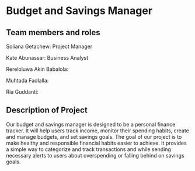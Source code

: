 # Budget and Savings Manager

## Team members and roles
Soliana Getachew: Project Manager

Kate Abunassar:  Business Analyst

Rereloluwa Akin Babalola:  

Muhtada Fadlalla:  

Ria Guddanti:  


## Description of Project
Our budget and savings manager is designed to be a personal finance tracker. It will help users track income, monitor their spending habits, create and manage budgets, and set savings goals. The goal of our project is to make healthy and responsible financial habits easier to achieve. It provides a simple way to categorize and track transactions and while sending necessary alerts to users about overspending or falling behind on savings goals.



